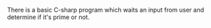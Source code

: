 There is a basic C-sharp program which waits an input from user and determine if it's prime or not.
